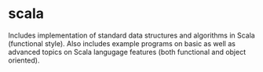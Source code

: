 # scala
 Includes implementation of standard data structures and algorithms in Scala (functional style). Also includes example programs on basic as well as advanced topics on Scala langugage features (both functional and object oriented). 

